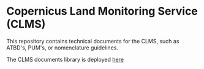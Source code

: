 # Copernicus Land Monitoring Service (CLMS)

This repository contains technical documents for the CLMS, such as ATBD's, PUM's, or nomenclature guidelines.

The CLMS documents library is deployed [here](https://eea.github.io/CLMS_documents/main/DOCS/)
